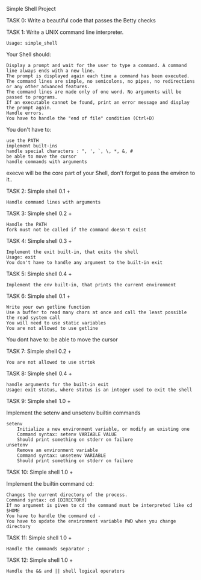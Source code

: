 Simple Shell Project

TASK 0:
Write a beautiful code that passes the Betty checks

TASK 1:
Write a UNIX command line interpreter.

    Usage: simple_shell

Your Shell should:

    Display a prompt and wait for the user to type a command. A command line always ends with a new line.
    The prompt is displayed again each time a command has been executed.
    The command lines are simple, no semicolons, no pipes, no redirections or any other advanced features.
    The command lines are made only of one word. No arguments will be passed to programs.
    If an executable cannot be found, print an error message and display the prompt again.
    Handle errors.
    You have to handle the "end of file" condition (Ctrl+D)

You don't have to:

    use the PATH
    implement built-ins
    handle special characters : ", ', `, \, *, &, #
    be able to move the cursor
    handle commands with arguments

execve will be the core part of your Shell, don't forget to pass the environ to it..

TASK 2:
Simple shell 0.1 +

    Handle command lines with arguments


TASK 3:
Simple shell 0.2 +

    Handle the PATH
    fork must not be called if the command doesn't exist


TASK 4:
Simple shell 0.3 +

    Implement the exit built-in, that exits the shell
    Usage: exit
    You don't have to handle any argument to the built-in exit


TASK 5:
Simple shell 0.4 +

    Implement the env built-in, that prints the current environment

TASK 6:
Simple shell 0.1 +

	Write your own getline function
	Use a buffer to read many chars at once and call the least possible the read system call
	You will need to use static variables
	You are not allowed to use getline
You dont have to:
	be able to move the cursor

TASK 7:
Simple shell 0.2 +

	You are not allowed to use strtok

TASK 8:
Simple shell 0.4 +

	handle arguments for the built-in exit
	Usage: exit status, where status is an integer used to exit the shell

TASK 9:
Simple shell 1.0 +

Implement the setenv and unsetenv builtin commands

	setenv
		Initialize a new environment variable, or modify an existing one
		Command syntax: setenv VARIABLE VALUE
		Should print something on stderr on failure
	unsetenv
		Remove an environment variable
		Command syntax: unsetenv VARIABLE
		Should print something on stderr on failure

TASK 10:
Simple shell 1.0 +

Implement the builtin command cd:

	Changes the current directory of the process.
	Command syntax: cd [DIRECTORY]
	If no argument is given to cd the command must be interpreted like cd $HOME
	You have to handle the command cd -
	You have to update the environment variable PWD when you change directory

TASK 11:
Simple shell 1.0 +

	Handle the commands separator ;

TASK 12:
Simple shell 1.0 +

	Handle the && and || shell logical operators

